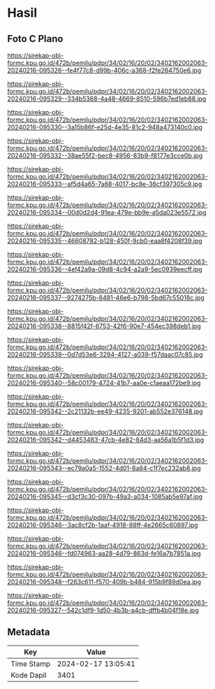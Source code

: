 # Hasil

## Foto C Plano

https://sirekap-obj-formc.kpu.go.id/472b/pemilu/pdpr/34/02/16/20/02/3402162002063-20240216-095326--fe4f77c8-d99b-406c-a368-f2fe264750e6.jpg

https://sirekap-obj-formc.kpu.go.id/472b/pemilu/pdpr/34/02/16/20/02/3402162002063-20240216-095329--334b5368-4a48-4669-8510-596b7ed1eb88.jpg

https://sirekap-obj-formc.kpu.go.id/472b/pemilu/pdpr/34/02/16/20/02/3402162002063-20240216-095330--3a15b86f-e25d-4e35-81c2-948a473140c0.jpg

https://sirekap-obj-formc.kpu.go.id/472b/pemilu/pdpr/34/02/16/20/02/3402162002063-20240216-095332--38ae55f2-bec8-4956-83b9-f8177e3cce0b.jpg

https://sirekap-obj-formc.kpu.go.id/472b/pemilu/pdpr/34/02/16/20/02/3402162002063-20240216-095333--af5d4a65-7a68-4017-bc8e-36cf397305c9.jpg

https://sirekap-obj-formc.kpu.go.id/472b/pemilu/pdpr/34/02/16/20/02/3402162002063-20240216-095334--00d0d2d4-91ea-479e-bb9e-a5da023e5572.jpg

https://sirekap-obj-formc.kpu.go.id/472b/pemilu/pdpr/34/02/16/20/02/3402162002063-20240216-095335--46608782-b128-450f-9cb0-eaa8f4208f39.jpg

https://sirekap-obj-formc.kpu.go.id/472b/pemilu/pdpr/34/02/16/20/02/3402162002063-20240216-095336--4ef42a9a-09d8-4c94-a2a9-5ec0939eecff.jpg

https://sirekap-obj-formc.kpu.go.id/472b/pemilu/pdpr/34/02/16/20/02/3402162002063-20240216-095337--9274275b-8481-46e6-b798-5bd67c55018c.jpg

https://sirekap-obj-formc.kpu.go.id/472b/pemilu/pdpr/34/02/16/20/02/3402162002063-20240216-095338--8815f42f-6753-42f6-90e7-454ec398deb1.jpg

https://sirekap-obj-formc.kpu.go.id/472b/pemilu/pdpr/34/02/16/20/02/3402162002063-20240216-095339--0d7d53e6-3294-4127-a039-f57daac07c85.jpg

https://sirekap-obj-formc.kpu.go.id/472b/pemilu/pdpr/34/02/16/20/02/3402162002063-20240216-095340--58c00179-4724-41b7-aa0e-c1aeaa172be9.jpg

https://sirekap-obj-formc.kpu.go.id/472b/pemilu/pdpr/34/02/16/20/02/3402162002063-20240216-095342--2c21132b-ee49-4235-9201-ab552e376148.jpg

https://sirekap-obj-formc.kpu.go.id/472b/pemilu/pdpr/34/02/16/20/02/3402162002063-20240216-095342--d4453483-47cb-4e82-84d3-aa56a1b5f1d3.jpg

https://sirekap-obj-formc.kpu.go.id/472b/pemilu/pdpr/34/02/16/20/02/3402162002063-20240216-095343--ec79a0a5-1552-4d01-8a84-c1f7ec232ab8.jpg

https://sirekap-obj-formc.kpu.go.id/472b/pemilu/pdpr/34/02/16/20/02/3402162002063-20240216-095345--d3cf3c30-097b-49a3-a034-1085ab5e97af.jpg

https://sirekap-obj-formc.kpu.go.id/472b/pemilu/pdpr/34/02/16/20/02/3402162002063-20240216-095346--3ac8cf2b-1aaf-4918-88ff-4e2665c60897.jpg

https://sirekap-obj-formc.kpu.go.id/472b/pemilu/pdpr/34/02/16/20/02/3402162002063-20240216-095346--fd074963-aa28-4d79-863d-fe16a7b7851a.jpg

https://sirekap-obj-formc.kpu.go.id/472b/pemilu/pdpr/34/02/16/20/02/3402162002063-20240216-095348--f263c611-f570-409b-b484-915b9f89d0ea.jpg

https://sirekap-obj-formc.kpu.go.id/472b/pemilu/pdpr/34/02/16/20/02/3402162002063-20240216-095327--542c1df9-1d50-4b3b-a4cb-dffb4b04f18e.jpg


## Metadata

| Key        | Value               |
| ---------- | ------------------- |
| Time Stamp | 2024-02-17 13:05:41 |
| Kode Dapil | 3401                |



